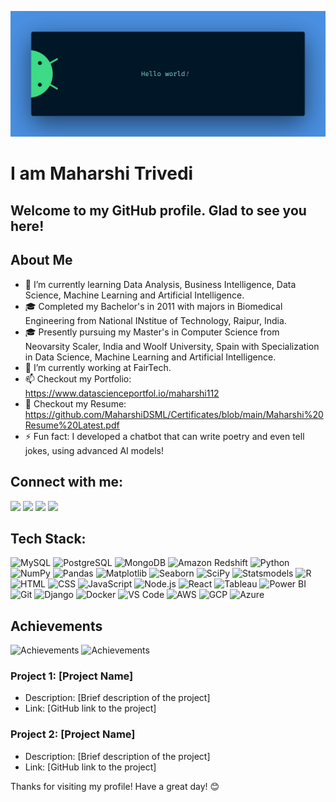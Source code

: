 <!--
**MaharshiDSML/MaharshiDSML** is a ✨ _special_ ✨ repository because its `README.md` (this file) appears on your GitHub profile.
https://github.com/MaharshiDSML/MaharshiDSML/blob/main/banner.png
Here are some ideas to get you started:

- 🔭 I’m currently working on ...
- 🌱 I’m currently learning ...
- 👯 I’m looking to collaborate on ...
- 🤔 I’m looking for help with ...
- 💬 Ask me about ...
- 📫 How to reach me: ...
- 😄 Pronouns: ...
- ⚡ Fun fact: ...

## My Skills
- Programming Languages: 
  - SQL
  - Python
  - HTML and CSS
  - JavaScript
- Frameworks and Tools:
  - GCP and Big Query
  - AWS and Resdhift
  - MySQL
  - PostgreSQL
  - NumPy, Pandas, MatPlotLib, Seaborn
  - Tableau
  - PowerBI
  - MS Excel
  - MS Office
-->
![Profile Banner](https://github.com/MaharshiDSML/MaharshiDSML/blob/main/Images/banner.png)

# I am Maharshi Trivedi

## Welcome to my GitHub profile. Glad to see you here! 
 
## About Me

- 🌱 I’m currently learning Data Analysis, Business Intelligence, Data Science, Machine Learning and Artificial Intelligence.
- 🎓 Completed my Bachelor's in 2011 with majors in Biomedical Engineering from National INstitue of Technology, Raipur, India.
- 🎓 Presently pursuing my Master's in Computer Science from Neovarsity Scaler, India and Woolf University, Spain with Specialization in Data Science, Machine Learning and Artificial Intelligence.
- 💼 I’m currently working at FairTech.
- 📫 Checkout my Portfolio: <a href="https://www.datascienceportfol.io/maharshi112" target="_blank">https://www.datascienceportfol.io/maharshi112</a>
- 📄 Checkout my Resume: <a href="your-resume-link" target="_blank">https://github.com/MaharshiDSML/Certificates/blob/main/Maharshi%20Resume%20Latest.pdf</a>
- ⚡ Fun fact: I developed a chatbot that can write poetry and even tell jokes, using advanced AI models!

## Connect with me:
<a href="https://www.linkedin.com/in/maharshi-trivedi-857800108/" target="_blank"><img src="https://img.shields.io/badge/-LinkedIn-blue?style=flat&logo=Linkedin&logoColor=white"></a>
<a href="[your-github-url](https://github.com/MaharshiDSML)" target="_blank"><img src="https://img.shields.io/badge/-GitHub-black?style=flat&logo=github&logoColor=white"></a>
<a href="mailto:maharshi.trivedi112@gmail.com" target="_blank"><img src="https://img.shields.io/badge/-Gmail-red?style=flat&logo=Gmail&logoColor=white"></a>
<a href="[your-facebook-url](https://www.facebook.com/maharshi112)" target="_blank"><img src="https://img.shields.io/badge/-Facebook-blue?style=flat&logo=Facebook&logoColor=white"></a>

## Tech Stack:

![MySQL](https://img.shields.io/badge/-MySQL-yellow?style=flat&logo=mysql)
![PostgreSQL](https://img.shields.io/badge/-PostgreSQL-red?style=flat&logo=postgresql)
![MongoDB](https://img.shields.io/badge/-MongoDB-green?style=flat&logo=MongoDB&logoColor=white)
![Amazon Redshift](https://img.shields.io/badge/-Amazon%20Redshift-black?style=flat&logo=amazon-redshift)
![Python](https://img.shields.io/badge/-Python-yellow?style=flat&logo=python)
![NumPy](https://img.shields.io/badge/-NumPy-red?style=flat&logo=numpy)
![Pandas](https://img.shields.io/badge/-Pandas-blue?style=flat&logo=pandas)
![Matplotlib](https://img.shields.io/badge/-Matplotlib-green?style=flat&logo=matplotlib)
![Seaborn](https://img.shields.io/badge/-Seaborn-orange?style=flat&logo=seaborn)
![SciPy](https://img.shields.io/badge/-SciPy-brown?style=flat&logo=scipy)
![Statsmodels](https://img.shields.io/badge/-Statsmodels-black?style=flat&logo=statsmodels)
![R](https://img.shields.io/badge/-R-yellow?style=flat&logo=R)
![HTML](https://img.shields.io/badge/-HTML-blue?style=flat&logo=html5)
![CSS](https://img.shields.io/badge/-CSS-red?style=flat&logo=css3)
![JavaScript](https://img.shields.io/badge/-JavaScript-green?style=flat&logo=javascript)
![Node.js](https://img.shields.io/badge/-Node.js-brown?style=flat&logo=Node.js&logoColor=white)
![React](https://img.shields.io/badge/-React-black?style=flat&logo=react)
![Tableau](https://img.shields.io/badge/-Tableau-blue?style=flat&logo=tableau)
![Power BI](https://img.shields.io/badge/-Power%20BI-green?style=flat&logo=power-bi)
![Git](https://img.shields.io/badge/-Git-yellow?style=flat&logo=git)
![Django](https://img.shields.io/badge/-Django-brown?style=flat&logo=django&logoColor=white)
![Docker](https://img.shields.io/badge/-Docker-orange?style=flat&logo=docker&logoColor=white)
![VS Code](https://img.shields.io/badge/-VS%20Code-black?style=flat&logo=visual-studio-code&logoColor=white)
![AWS](https://img.shields.io/badge/-AWS-black?style=flat&logo=Amazon-AWS&logoColor=white)
![GCP](https://img.shields.io/badge/-Google%20Cloud-brown?style=flat&logo=google-cloud)
![Azure](https://img.shields.io/badge/-Microsoft%20Azure-blue?style=flat&logo=microsoft-azure)



## Achievements
![Achievements](https://img.shields.io/badge/Achievement-1-green?style=flat&logo=acm)
![Achievements](https://img.shields.io/badge/Achievement-2-blue?style=flat&logo=acm)


### Project 1: [Project Name]
- Description: [Brief description of the project]
- Link: [GitHub link to the project]

### Project 2: [Project Name]
- Description: [Brief description of the project]
- Link: [GitHub link to the project]

Thanks for visiting my profile! Have a great day! 😊

